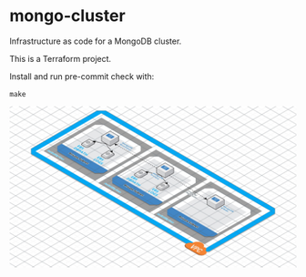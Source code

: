 # mongo-cluster

Infrastructure as code for a MongoDB cluster.

This is a Terraform project.

Install and run pre-commit check with:

```
make
```

![](./images/design.jpg)
